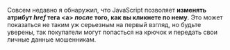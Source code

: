 Совсем недавно я обнаружил, что JavaScript позволяет **изменять атрибут *href*
тега \<a\> *после* того, как вы кликнете по нему**. Это может показаться не
таким уж серьезным на первый взгляд, но будьте уверены, так покупатели могут
попасться на крючок и передать свои личные данные мошенникам.